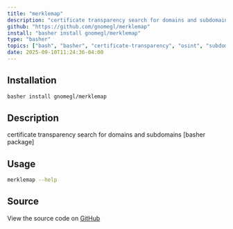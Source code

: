 ```yaml
---
title: "merklemap"
description: "certificate transparency search for domains and subdomains [basher package]"
github: "https://github.com/gnomegl/merklemap"
install: "basher install gnomegl/merklemap"
type: "basher"
topics: ["bash", "basher", "certificate-transparency", "osint", "subdomain-enumeration"]
date: 2025-09-10T11:24:36-04:00
---
```


## Installation

```bash
basher install gnomegl/merklemap
```

## Description

certificate transparency search for domains and subdomains [basher package]

## Usage

```bash
merklemap --help
```

## Source

View the source code on [GitHub](https://github.com/gnomegl/merklemap)
